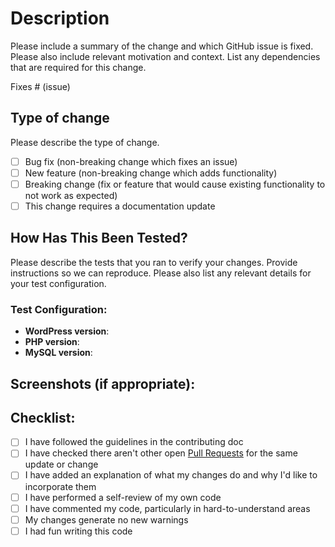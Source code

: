 # Description

Please include a summary of the change and which GitHub issue is fixed. Please also include relevant motivation and context. List any dependencies that are required for this change.

Fixes # (issue)

## Type of change

Please describe the type of change.

- [ ] Bug fix (non-breaking change which fixes an issue)
- [ ] New feature (non-breaking change which adds functionality)
- [ ] Breaking change (fix or feature that would cause existing functionality to not work as expected)
- [ ] This change requires a documentation update

## How Has This Been Tested?

Please describe the tests that you ran to verify your changes. Provide instructions so we can reproduce. Please also list any relevant details for your test configuration.

### Test Configuration:

- **WordPress version**:
- **PHP version**:
- **MySQL version**:

## Screenshots (if appropriate):

## Checklist:

- [ ] I have followed the guidelines in the contributing doc
- [ ] I have checked there aren't other open [Pull Requests](../../../pulls) for the same update or change
- [ ] I have added an explanation of what my changes do and why I'd like to incorporate them
- [ ] I have performed a self-review of my own code
- [ ] I have commented my code, particularly in hard-to-understand areas
- [ ] My changes generate no new warnings
- [ ] I had fun writing this code
